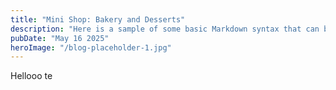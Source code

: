 ```yaml
---
title: "Mini Shop: Bakery and Desserts"
description: "Here is a sample of some basic Markdown syntax that can be used when writing Markdown content in Astro."
pubDate: "May 16 2025"
heroImage: "/blog-placeholder-1.jpg"
---
```


Hellooo te